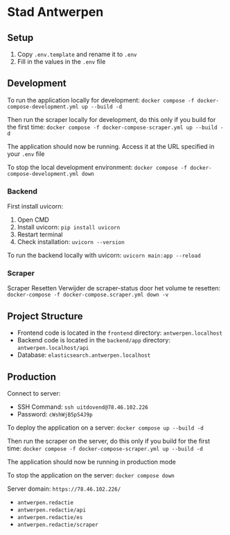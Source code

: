 # Stad Antwerpen

## Setup

1. Copy `.env.template` and rename it to `.env`
2. Fill in the values in the `.env` file

## Development

To run the application locally for development:
`docker compose -f docker-compose-development.yml up --build -d`

Then run the scraper locally for development, do this only if you build for the first time:
`docker compose -f docker-compose-scraper.yml up --build -d`

The application should now be running. Access it at the URL specified in your `.env` file

To stop the local development environment:
`docker compose -f docker-compose-development.yml down`

### Backend

First install uvicorn:

1. Open CMD
2. Install uvicorn: `pip install uvicorn`
3. Restart terminal
4. Check installation: `uvicorn --version`

To run the backend locally with uvicorn:
`uvicorn main:app --reload`

### Scraper

Scraper Resetten
Verwijder de scraper-status door het volume te resetten:
`docker-compose -f docker-compose.scraper.yml down -v`

## Project Structure

-   Frontend code is located in the `frontend` directory:
    `antwerpen.localhost`
-   Backend code is located in the `backend/app` directory:
    `antwerpen.localhost/api`
-   Database: `elasticsearch.antwerpen.localhost`

## Production

Connect to server:

-   SSH Command: `ssh uitdovend@78.46.102.226`
-   Password: `cWshWjB5pS4J9p`

To deploy the application on a server:
`docker compose up --build -d`

Then run the scraper on the server, do this only if you build for the first time:
`docker compose -f docker-compose-scraper.yml up --build -d`

The application should now be running in production mode

To stop the application on the server:
`docker compose down`

Server domain: `https://78.46.102.226/`

-   `antwerpen.redactie`
-   `antwerpen.redactie/api`
-   `antwerpen.redactie/es`
-   `antwerpen.redactie/scraper`
